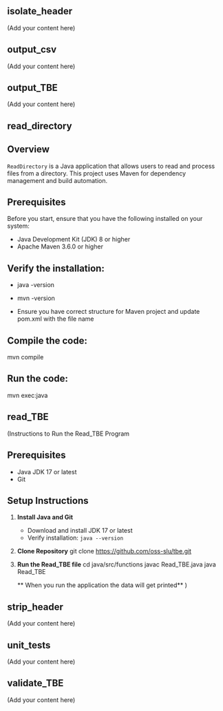 ## isolate_header

(Add your content here)

## output_csv

(Add your content here)

## output_TBE

(Add your content here)

## read_directory

## Overview
`ReadDirectory` is a Java application that allows users to read and process files from a directory. This project uses Maven for dependency management and build automation.

## Prerequisites
Before you start, ensure that you have the following installed on your system:
- Java Development Kit (JDK) 8 or higher
- Apache Maven 3.6.0 or higher

## Verify the installation:
- java -version
- mvn -version

- Ensure you have correct structure for Maven project and update pom.xml with the file name

## Compile the code:
mvn compile

## Run the code:
mvn exec:java 

## read_TBE

(Instructions to Run the Read_TBE Program

## Prerequisites

- Java JDK 17 or latest
- Git

## Setup Instructions

1. **Install Java and Git**

   - Download and install JDK 17 or latest
   - Verify installation: `java --version`

2. **Clone Repository**
   git clone https://github.com/oss-slu/tbe.git
3. **Run the Read_TBE file**
   cd java/src/functions
   javac Read_TBE.java
   java Read_TBE

   ** When you run the application the data will get printed**
   )

## strip_header

(Add your content here)

## unit_tests

(Add your content here)

## validate_TBE

(Add your content here)
